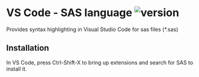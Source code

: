 # VS Code - SAS language ![version](https://img.shields.io/badge/version-0.1.1-brightgreen.svg)
Provides syntax highlighting in Visual Studio Code for sas files (*.sas)

## Installation
In VS Code, press Ctrl-Shift-X to bring up extensions and search for SAS to install it.
